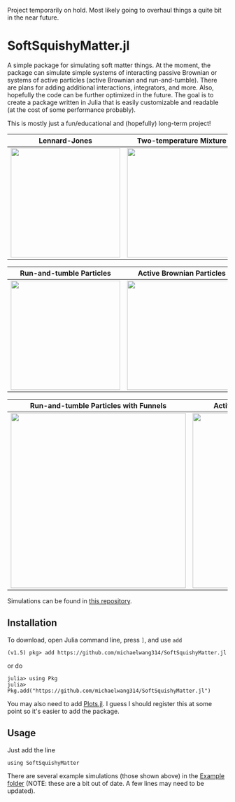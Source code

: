 Project temporarily on hold.  Most likely going to overhaul things a quite bit in the near future.

# SoftSquishyMatter.jl
A simple package for simulating soft matter things.  At the moment, the package can simulate simple systems of interacting passive Brownian or systems of active particles (active Brownian and run-and-tumble).  There are plans for adding additional interactions, integrators, and more.  Also, hopefully the code can be further optimized in the future.  The goal is to create a package written in Julia that is easily customizable and readable (at the cost of some performance probably).

This is mostly just a fun/educational and (hopefully) long-term project!

| Lennard-Jones | Two-temperature Mixture | Poly-dispersed Mixture |
| ------------- | --------------- | -------------- |
| <img src="https://github.com/michaelwang314/simulation-storage/blob/master/Example_gifs/Example_LennardJonesFluid.gif" width="250"> | <img src="https://github.com/michaelwang314/simulation-storage/blob/master/Example_gifs/Example_TwoTemperature.gif" width="250"> | <img src="https://github.com/michaelwang314/simulation-storage/blob/master/Example_gifs/Example_PolyDispersed.gif" width="250"> |

| Run-and-tumble Particles | Active Brownian Particles |
| ------------------------ | ------------------------- |
| <img src="https://github.com/michaelwang314/simulation-storage/blob/master/Example_gifs/Example_RunAndTumble.gif" width="250"> | <img src="https://github.com/michaelwang314/simulation-storage/blob/master/Example_gifs/Example_ActiveBrownian.gif" width="250">

| Run-and-tumble Particles with Funnels | Active Brownian Particles with Funnels |
| ------------------------ | ------------------------------------- |
| <img src="https://github.com/michaelwang314/simulation-storage/blob/master/Example_gifs/Example_RunAndTumbleFunnels.gif" width="400"> | <img src="https://github.com/michaelwang314/simulation-storage/blob/master/Example_gifs/Example_ActiveBrownianFunnels.gif" width="400"> |

Simulations can be found in [this repository](https://github.com/michaelwang314/simulation-storage).

## Installation
To download, open Julia command line, press `]`, and use `add`
```
(v1.5) pkg> add https://github.com/michaelwang314/SoftSquishyMatter.jl
```
or do
```
julia> using Pkg
julia> Pkg.add("https://github.com/michaelwang314/SoftSquishyMatter.jl")
```
You may also need to add [Plots.jl](http://docs.juliaplots.org/latest/).  I guess I should register this at some point so it's easier to add the package.

## Usage
Just add the line
```
using SoftSquishyMatter
```
There are several example simulations (those shown above) in the [Example folder](https://github.com/michaelwang314/SoftSquishyMatter.jl/tree/master/Examples) (NOTE: these are a bit out of date.  A few lines may need to be updated).  
